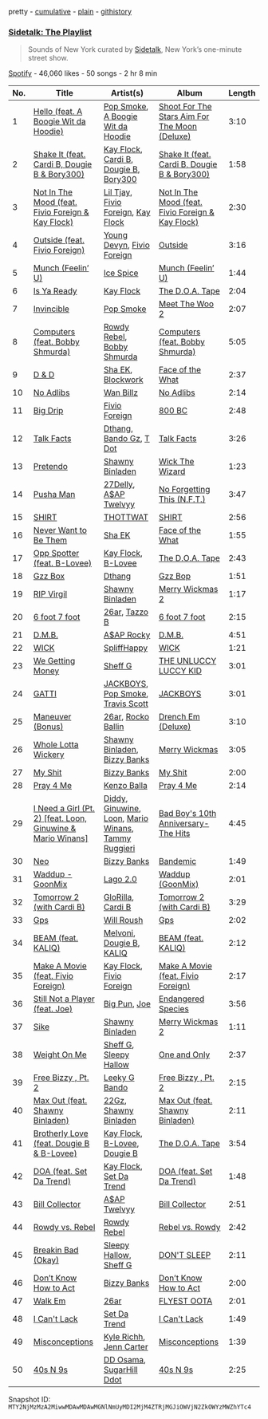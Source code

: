 pretty - [cumulative](/playlists/cumulative/37i9dQZF1DX9cjKvsL1KlZ.md) - [plain](/playlists/plain/37i9dQZF1DX9cjKvsL1KlZ) - [githistory](https://github.githistory.xyz/mackorone/spotify-playlist-archive/blob/main/playlists/plain/37i9dQZF1DX9cjKvsL1KlZ)

### [Sidetalk: The Playlist](https://open.spotify.com/playlist/37i9dQZF1DX9cjKvsL1KlZ)

> Sounds of New York curated by <a href="https://www.instagram.com/sidetalknyc/">Sidetalk</a>, New York’s one\-minute street show.

[Spotify](https://open.spotify.com/user/spotify) - 46,060 likes - 50 songs - 2 hr 8 min

| No. | Title | Artist(s) | Album | Length |
|---|---|---|---|---|
| 1 | [Hello \(feat\. A Boogie Wit da Hoodie\)](https://open.spotify.com/track/2r6OAV3WsYtXuXjvJ1lIDi) | [Pop Smoke](https://open.spotify.com/artist/0eDvMgVFoNV3TpwtrVCoTj), [A Boogie Wit da Hoodie](https://open.spotify.com/artist/31W5EY0aAly4Qieq6OFu6I) | [Shoot For The Stars Aim For The Moon \(Deluxe\)](https://open.spotify.com/album/2MDU46hcBn3u94s46BOSdv) | 3:10 |
| 2 | [Shake It \(feat\. Cardi B, Dougie B & Bory300\)](https://open.spotify.com/track/0RkCnqwF8Tfl2QGPZwopyk) | [Kay Flock](https://open.spotify.com/artist/2AMeiDbfU2vonrTkpXDKUu), [Cardi B](https://open.spotify.com/artist/4kYSro6naA4h99UJvo89HB), [Dougie B](https://open.spotify.com/artist/6ykgQbKcZFy5qoKBU4YiWj), [Bory300](https://open.spotify.com/artist/77oGJAObEl8wdAUrknL1gH) | [Shake It \(feat\. Cardi B, Dougie B & Bory300\)](https://open.spotify.com/album/0Kr65MJsLayLENRXxrlW3Z) | 1:58 |
| 3 | [Not In The Mood \(feat\. Fivio Foreign & Kay Flock\)](https://open.spotify.com/track/25GyyK9CyZRiDCsPY51fIT) | [Lil Tjay](https://open.spotify.com/artist/6jGMq4yGs7aQzuGsMgVgZR), [Fivio Foreign](https://open.spotify.com/artist/14CHVeJGrR5xgUGQFV5BVM), [Kay Flock](https://open.spotify.com/artist/2AMeiDbfU2vonrTkpXDKUu) | [Not In The Mood \(feat\. Fivio Foreign & Kay Flock\)](https://open.spotify.com/album/5x8HOMCMbODsMSJtMtNXF7) | 2:30 |
| 4 | [Outside \(feat\. Fivio Foreign\)](https://open.spotify.com/track/5zbxkF1osnZlRAknPax4D9) | [Young Devyn](https://open.spotify.com/artist/5JPJZcr0m2OkOEA1pagpSb), [Fivio Foreign](https://open.spotify.com/artist/14CHVeJGrR5xgUGQFV5BVM) | [Outside](https://open.spotify.com/album/0qWG2omWgkNk3bgF7CqgEA) | 3:16 |
| 5 | [Munch \(Feelin’ U\)](https://open.spotify.com/track/1jOgJN75btuUONIdf57vHz) | [Ice Spice](https://open.spotify.com/artist/3LZZPxNDGDFVSIPqf4JuEf) | [Munch \(Feelin’ U\)](https://open.spotify.com/album/0LgFPcU3P2HLGUtBQTBBpv) | 1:44 |
| 6 | [Is Ya Ready](https://open.spotify.com/track/0KUwCOylcgcDfSyuYNEe3a) | [Kay Flock](https://open.spotify.com/artist/2AMeiDbfU2vonrTkpXDKUu) | [The D.O.A\. Tape](https://open.spotify.com/album/5DMfgmlbRD0HeUi5QQgOAD) | 2:04 |
| 7 | [Invincible](https://open.spotify.com/track/792HwhrdO3ErRKL5yRe4Ge) | [Pop Smoke](https://open.spotify.com/artist/0eDvMgVFoNV3TpwtrVCoTj) | [Meet The Woo 2](https://open.spotify.com/album/4MZnolldq7ciKKlbVDzLm5) | 2:07 |
| 8 | [Computers \(feat\. Bobby Shmurda\)](https://open.spotify.com/track/6SvuMwPea2zKEN03IWCElv) | [Rowdy Rebel](https://open.spotify.com/artist/6LXRvV2OAtXF7685fzh3mj), [Bobby Shmurda](https://open.spotify.com/artist/34Y0ldeyUv7jBvukWOGASO) | [Computers \(feat\. Bobby Shmurda\)](https://open.spotify.com/album/4eBoprBdzQXujjoS2Cm1FA) | 5:05 |
| 9 | [D & D](https://open.spotify.com/track/7hJDmcLOeNLLBifn5AXLbf) | [Sha EK](https://open.spotify.com/artist/3jVAqTL4NbB88q4lj94VX9), [Blockwork](https://open.spotify.com/artist/16Ne2S96l791xLUXKov8hE) | [Face of the What](https://open.spotify.com/album/09YvQML69ulDtr75oZodJa) | 2:37 |
| 10 | [No Adlibs](https://open.spotify.com/track/03xmi6J5kE6lnr4BfokGBu) | [Wan Billz](https://open.spotify.com/artist/4ptT7PqXaXDwMBZdiOq3ge) | [No Adlibs](https://open.spotify.com/album/1AATPemo63RsvrpQMg24b0) | 2:14 |
| 11 | [Big Drip](https://open.spotify.com/track/3hbZsQXQNbPMBmgI7O0CTv) | [Fivio Foreign](https://open.spotify.com/artist/14CHVeJGrR5xgUGQFV5BVM) | [800 BC](https://open.spotify.com/album/2F8sqO6n3U3NO8t1qVLWs0) | 2:48 |
| 12 | [Talk Facts](https://open.spotify.com/track/7nCuL6OjPaQERu3unCv5Xc) | [Dthang](https://open.spotify.com/artist/2THPifY3pg9crvJrg9yOzr), [Bando Gz](https://open.spotify.com/artist/7yFeIyZWWftVpx9huDIxvh), [T Dot](https://open.spotify.com/artist/4Lt8by3K29vseH2bTZNx0p) | [Talk Facts](https://open.spotify.com/album/52K5mC4r0jHV6H8D2HXFLy) | 3:26 |
| 13 | [Pretendo](https://open.spotify.com/track/1ZRlDcwda9ipvwlYLxdZ3G) | [Shawny Binladen](https://open.spotify.com/artist/0JfrGVffhKwF36QHW9HXOL) | [Wick The Wizard](https://open.spotify.com/album/24lIwmoIuDulxSR9u5crmP) | 1:23 |
| 14 | [Pusha Man](https://open.spotify.com/track/5qNqTVBAbtPRKH3KHiUAu8) | [27Delly](https://open.spotify.com/artist/17Y9T6RYbruDp0XDIMB6xT), [A$AP Twelvyy](https://open.spotify.com/artist/0tPjSrb43a58uznKru1k2P) | [No Forgetting This \(N.F.T.\)](https://open.spotify.com/album/4SsPpuTKIGKbZPJWkjLkIe) | 3:47 |
| 15 | [SHIRT](https://open.spotify.com/track/3umJNfPLBiNmIsDg0Ebcuy) | [THOTTWAT](https://open.spotify.com/artist/16SkmlqKt2Xf6mqurZgpdt) | [SHIRT](https://open.spotify.com/album/42t9iuzETD7RIhLQazqAIv) | 2:56 |
| 16 | [Never Want to Be Them](https://open.spotify.com/track/3WchIwLZMo7OnQah3oVbON) | [Sha EK](https://open.spotify.com/artist/3jVAqTL4NbB88q4lj94VX9) | [Face of the What](https://open.spotify.com/album/0hA6PDNYcFeSJYj4CceZuL) | 1:55 |
| 17 | [Opp Spotter \(feat\. B\-Lovee\)](https://open.spotify.com/track/5KPeT0pL0rK6x8fesfvcGs) | [Kay Flock](https://open.spotify.com/artist/2AMeiDbfU2vonrTkpXDKUu), [B\-Lovee](https://open.spotify.com/artist/7hf5PZjVOqTQ2id3PF7I5Y) | [The D.O.A\. Tape](https://open.spotify.com/album/5DMfgmlbRD0HeUi5QQgOAD) | 2:43 |
| 18 | [Gzz Box](https://open.spotify.com/track/201JZGeanv3epvGYeUYdtd) | [Dthang](https://open.spotify.com/artist/2THPifY3pg9crvJrg9yOzr) | [Gzz Bop](https://open.spotify.com/album/0N7KUbGKnsMQfNJBwJuF00) | 1:51 |
| 19 | [RIP Virgil](https://open.spotify.com/track/3U7s6Dc2xg7WsczY4qwb1L) | [Shawny Binladen](https://open.spotify.com/artist/0JfrGVffhKwF36QHW9HXOL) | [Merry Wickmas 2](https://open.spotify.com/album/41u5LevaGxYvQAavEby3jC) | 1:17 |
| 20 | [6 foot 7 foot](https://open.spotify.com/track/5NmzosNjAiwHUXxi3jfOy2) | [26ar](https://open.spotify.com/artist/5Juzk12OF6455izbnUr10x), [Tazzo B](https://open.spotify.com/artist/6xq21H5LtfKGLHs8LRsdkG) | [6 foot 7 foot](https://open.spotify.com/album/42WX64EFrVX9hMaguk1TqT) | 2:15 |
| 21 | [D.M.B.](https://open.spotify.com/track/7IBLt4Qarf4JDLxIQDv2O5) | [A$AP Rocky](https://open.spotify.com/artist/13ubrt8QOOCPljQ2FL1Kca) | [D.M.B.](https://open.spotify.com/album/1o13E5QES3KCOg85oF0KNa) | 4:51 |
| 22 | [WICK](https://open.spotify.com/track/3hhTeIwULQvxl3GaeJJ1o2) | [SpliffHappy](https://open.spotify.com/artist/5K8DPehdUSrqBsICbIxDOR) | [WICK](https://open.spotify.com/album/7AUyTx5Ku4MvA4enIW2PZ3) | 1:21 |
| 23 | [We Getting Money](https://open.spotify.com/track/4B1HkmoPxGnIiovU1iy4IL) | [Sheff G](https://open.spotify.com/artist/1tG7s7S4sq2eFFW0QZyLbm) | [THE UNLUCCY LUCCY KID](https://open.spotify.com/album/3Xvvi8uwGnuj9nF7fr2h39) | 3:01 |
| 24 | [GATTI](https://open.spotify.com/track/40mjsnRjCpycdUw3xhS20g) | [JACKBOYS](https://open.spotify.com/artist/7A8S43ryYdbWpJKeHRZRcq), [Pop Smoke](https://open.spotify.com/artist/0eDvMgVFoNV3TpwtrVCoTj), [Travis Scott](https://open.spotify.com/artist/0Y5tJX1MQlPlqiwlOH1tJY) | [JACKBOYS](https://open.spotify.com/album/1Sf8GsXG32t0jNrX11xqWx) | 3:01 |
| 25 | [Maneuver \(Bonus\)](https://open.spotify.com/track/1GjjP9WxHI6caL97oRxp2h) | [26ar](https://open.spotify.com/artist/5Juzk12OF6455izbnUr10x), [Rocko Ballin](https://open.spotify.com/artist/2nfqejhxPMiJPGf8d4fCjl) | [Drench Em \(Deluxe\)](https://open.spotify.com/album/6h8qPgYAhUV7tIIuPJ95hN) | 3:10 |
| 26 | [Whole Lotta Wickery](https://open.spotify.com/track/5EqD4DdoK0FGgsSMP9HORW) | [Shawny Binladen](https://open.spotify.com/artist/0JfrGVffhKwF36QHW9HXOL), [Bizzy Banks](https://open.spotify.com/artist/7s3eCGNZMrwUQraXlocCBv) | [Merry Wickmas](https://open.spotify.com/album/7maLkOMxNNkoHbVE8VWVka) | 3:05 |
| 27 | [My Shit](https://open.spotify.com/track/1HmhJrabjvTHZlkKDUzZfX) | [Bizzy Banks](https://open.spotify.com/artist/7s3eCGNZMrwUQraXlocCBv) | [My Shit](https://open.spotify.com/album/7C6YsJ2PYab0ydSTP7BQB2) | 2:00 |
| 28 | [Pray 4 Me](https://open.spotify.com/track/1wDAnC2XbwoDwbOpowab5H) | [Kenzo Balla](https://open.spotify.com/artist/7J7r6Srf58AAPsTJrEXMCp) | [Pray 4 Me](https://open.spotify.com/album/0mipBFGRTFVyKeCupIXgly) | 2:14 |
| 29 | [I Need a Girl \(Pt\. 2\) \[feat\. Loon, Ginuwine & Mario Winans\]](https://open.spotify.com/track/6Wt5QBzHp9vdSLAFlvdnDQ) | [Diddy](https://open.spotify.com/artist/59wfkuBoNyhDMQGCljbUbA), [Ginuwine](https://open.spotify.com/artist/7r8RF1tN2A4CiGEplkp1oP), [Loon](https://open.spotify.com/artist/2gie1bU1LwnxdFAJoTLjzT), [Mario Winans](https://open.spotify.com/artist/4BIQA9vRkqXEnA2twmq7mU), [Tammy Ruggieri](https://open.spotify.com/artist/3syIAcIriqzXKN77IwQnWB) | [Bad Boy's 10th Anniversary\- The Hits](https://open.spotify.com/album/46JQVqJpOg8opDLUl1qHT1) | 4:45 |
| 30 | [Neo](https://open.spotify.com/track/5LC0t1RQcxwO1cyLnmPPxX) | [Bizzy Banks](https://open.spotify.com/artist/7s3eCGNZMrwUQraXlocCBv) | [Bandemic](https://open.spotify.com/album/1k0h2GG20oGhgNVCKhOopz) | 1:49 |
| 31 | [Waddup \- GoonMix](https://open.spotify.com/track/6GLSP9BNDTDEZ57rQTehjJ) | [Lago 2.0](https://open.spotify.com/artist/4UeJtkEZKEsyPwR0wYJKPc) | [Waddup \(GoonMix\)](https://open.spotify.com/album/1o9Jf9sCHwsf14vPQ2lRU8) | 2:01 |
| 32 | [Tomorrow 2 \(with Cardi B\)](https://open.spotify.com/track/7KXVIAuw3m2hxZanrpSXS3) | [GloRilla](https://open.spotify.com/artist/2qoQgPAilErOKCwE2Y8wOG), [Cardi B](https://open.spotify.com/artist/4kYSro6naA4h99UJvo89HB) | [Tomorrow 2 \(with Cardi B\)](https://open.spotify.com/album/5o1xUBd8aM7qFhjlBXiIpb) | 3:29 |
| 33 | [Gps](https://open.spotify.com/track/4JIa6sZkEYPMD5CeVuDkzX) | [Will Roush](https://open.spotify.com/artist/4KNkwGvN6J3CRjBORuovqK) | [Gps](https://open.spotify.com/album/390U5IkEGO2PSgTGdvqkG0) | 2:02 |
| 34 | [BEAM \(feat\. KALIQ\)](https://open.spotify.com/track/3CG9KBVHm20sqYDpNMFeHe) | [Melvoni](https://open.spotify.com/artist/01Kz5ab1oYMaey58CaGTxA), [Dougie B](https://open.spotify.com/artist/6ykgQbKcZFy5qoKBU4YiWj), [KALIQ](https://open.spotify.com/artist/0jEh2LSTBnGfUf6A0zefdR) | [BEAM \(feat\. KALIQ\)](https://open.spotify.com/album/5tRtIAhnIprppyv4if1GAB) | 2:12 |
| 35 | [Make A Movie \(feat\. Fivio Foreign\)](https://open.spotify.com/track/6fDlAcex9PxMcvw4eiZjLq) | [Kay Flock](https://open.spotify.com/artist/2AMeiDbfU2vonrTkpXDKUu), [Fivio Foreign](https://open.spotify.com/artist/14CHVeJGrR5xgUGQFV5BVM) | [Make A Movie \(feat\. Fivio Foreign\)](https://open.spotify.com/album/4HFKc1vf00ooiAXuPIf5xv) | 2:17 |
| 36 | [Still Not a Player \(feat\. Joe\)](https://open.spotify.com/track/5kWShBA43yNFBzHk7g1Mtd) | [Big Pun](https://open.spotify.com/artist/2Xu7q46Hf02xOoEIm4E1Qs), [Joe](https://open.spotify.com/artist/3zTOe1BtyTkwNvYZOxXktX) | [Endangered Species](https://open.spotify.com/album/4Dj07YyIWIvo3dUYinvqvR) | 3:56 |
| 37 | [Sike](https://open.spotify.com/track/5Lp8hAVrPUDn3CuuBP5W0F) | [Shawny Binladen](https://open.spotify.com/artist/0JfrGVffhKwF36QHW9HXOL) | [Merry Wickmas 2](https://open.spotify.com/album/41u5LevaGxYvQAavEby3jC) | 1:11 |
| 38 | [Weight On Me](https://open.spotify.com/track/6A4hgJdwriera4WSUl4moW) | [Sheff G](https://open.spotify.com/artist/1tG7s7S4sq2eFFW0QZyLbm), [Sleepy Hallow](https://open.spotify.com/artist/6EPlBSH2RSiettczlz7ihV) | [One and Only](https://open.spotify.com/album/6lJqLqRmWGmsw8aLEoSlZ9) | 2:37 |
| 39 | [Free Bizzy , Pt\. 2](https://open.spotify.com/track/122HITMgjIRIWpWWrGs4ub) | [Leeky G Bando](https://open.spotify.com/artist/6YEOsQM04mRbJT3dRDv9Ag) | [Free Bizzy , Pt\. 2](https://open.spotify.com/album/6pVIB7YaHu00iHiPWkcfND) | 2:15 |
| 40 | [Max Out \(feat\. Shawny Binladen\)](https://open.spotify.com/track/3ZAdfrlcv07Fd78wJfhbRd) | [22Gz](https://open.spotify.com/artist/4JhbRL6zaItAyzqx4gHTqz), [Shawny Binladen](https://open.spotify.com/artist/0JfrGVffhKwF36QHW9HXOL) | [Max Out \(feat\. Shawny Binladen\)](https://open.spotify.com/album/2LtgejDTtBZrzQSQTFH3Iv) | 2:11 |
| 41 | [Brotherly Love \(feat\. Dougie B & B\-Lovee\)](https://open.spotify.com/track/34YnZOLkvAxH6K7ZXutHOo) | [Kay Flock](https://open.spotify.com/artist/2AMeiDbfU2vonrTkpXDKUu), [B\-Lovee](https://open.spotify.com/artist/7hf5PZjVOqTQ2id3PF7I5Y), [Dougie B](https://open.spotify.com/artist/6ykgQbKcZFy5qoKBU4YiWj) | [The D.O.A\. Tape](https://open.spotify.com/album/5DMfgmlbRD0HeUi5QQgOAD) | 3:54 |
| 42 | [DOA \(feat\. Set Da Trend\)](https://open.spotify.com/track/3i4yWKMRIoCcquLwOPhqZ1) | [Kay Flock](https://open.spotify.com/artist/2AMeiDbfU2vonrTkpXDKUu), [Set Da Trend](https://open.spotify.com/artist/4dtz0vRRNPW7J2N94X85eB) | [DOA \(feat\. Set Da Trend\)](https://open.spotify.com/album/0z0OfFcfdNLWfCuo6VS6ql) | 1:48 |
| 43 | [Bill Collector](https://open.spotify.com/track/1mK4BOz3QISKVDzEuapWlj) | [A$AP Twelvyy](https://open.spotify.com/artist/0tPjSrb43a58uznKru1k2P) | [Bill Collector](https://open.spotify.com/album/5hIwDv7vnaEoa2NWy6kk9d) | 2:51 |
| 44 | [Rowdy vs\. Rebel](https://open.spotify.com/track/7jiqbtYrKrdE7T6WekI7vt) | [Rowdy Rebel](https://open.spotify.com/artist/6LXRvV2OAtXF7685fzh3mj) | [Rebel vs\. Rowdy](https://open.spotify.com/album/0zxvDMvFNW7h9JQb4oq2eS) | 2:42 |
| 45 | [Breakin Bad \(Okay\)](https://open.spotify.com/track/2KMPEI406H9G8UqiWDfuTK) | [Sleepy Hallow](https://open.spotify.com/artist/6EPlBSH2RSiettczlz7ihV), [Sheff G](https://open.spotify.com/artist/1tG7s7S4sq2eFFW0QZyLbm) | [DON'T SLEEP](https://open.spotify.com/album/0giyK2LuJ6wcfVN2QXDIlB) | 2:11 |
| 46 | [Don’t Know How to Act](https://open.spotify.com/track/5T6W3m9DxbtFQa5XQ1YdvY) | [Bizzy Banks](https://open.spotify.com/artist/7s3eCGNZMrwUQraXlocCBv) | [Don’t Know How to Act](https://open.spotify.com/album/3x7KJhTpePcXWU5TPMusWu) | 2:00 |
| 47 | [Walk Em](https://open.spotify.com/track/4PRtRKkYJhWBWOPnxX6Lcq) | [26ar](https://open.spotify.com/artist/5Juzk12OF6455izbnUr10x) | [FLYEST OOTA](https://open.spotify.com/album/39kwAzCvXewcbqclbXHE9X) | 2:01 |
| 48 | [I Can't Lack](https://open.spotify.com/track/5j6BUHDeL8xvlGrREK5uoe) | [Set Da Trend](https://open.spotify.com/artist/4dtz0vRRNPW7J2N94X85eB) | [I Can't Lack](https://open.spotify.com/album/08QWzIlOLGjSWraQItdwHz) | 1:49 |
| 49 | [Misconceptions](https://open.spotify.com/track/4pUQktt2ispCFMBtIvqPol) | [Kyle Richh](https://open.spotify.com/artist/0hF6lbAjRsq4svrQUr5sgU), [Jenn Carter](https://open.spotify.com/artist/3BcgTyEdL81zMljmXcilZM) | [Misconceptions](https://open.spotify.com/album/6cdDbqEhuDFmWdWEHGic2y) | 1:39 |
| 50 | [40s N 9s](https://open.spotify.com/track/6c74xJ6LgdJDnv8bYOElUP) | [DD Osama](https://open.spotify.com/artist/4JpFNbLvh0BGXAubKIthEM), [SugarHill Ddot](https://open.spotify.com/artist/2mET8bpTc6j2lm5YjVUeFq) | [40s N 9s](https://open.spotify.com/album/3xaTN7UyEJIVnnjdclui5E) | 2:25 |

Snapshot ID: `MTY2NjMzMzA2MiwwMDAwMDAwMGNlNmUyMDI2MjM4ZTRjMGJiOWVjN2ZkOWYzMWZhYTc4`
